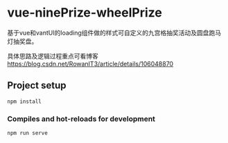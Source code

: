 # vue-ninePrize-wheelPrize

基于vue和vantUI的loading组件做的样式可自定义的九宫格抽奖活动及圆盘跑马灯抽奖盘。

具体思路及逻辑过程重点可看博客 <https://blog.csdn.net/RowanIT3/article/details/106048870>

## Project setup

```
npm install
```

### Compiles and hot-reloads for development

```
npm run serve
```
